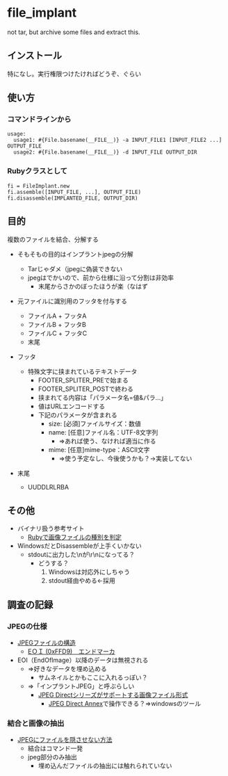 # file_implant
not tar, but archive some files and extract this.

## インストール

特になし。実行権限つけたければどうぞ、ぐらい

## 使い方

### コマンドラインから
```
usage:
  usage1: #{File.basename(__FILE__)} -a INPUT_FILE1 [INPUT_FILE2 ...] OUTPUT_FILE
  usage2: #{File.basename(__FILE__)} -d INPUT_FILE OUTPUT_DIR
```

### Rubyクラスとして
```rby
fi = FileImplant.new
fi.assemble([INPUT_FILE, ...], OUTPUT_FILE)
fi.disassemble(IMPLANTED_FILE, OUTPUT_DIR)
```

## 目的
複数のファイルを結合、分解する
* そもそもの目的はインプラントjpegの分解
  * Tarじゃダメ（jpegに偽装できない
  * jpegはでかいので、前から仕様に沿って分割は非効率
    * 末尾からさかのぼったほうが楽（なはず

* 元ファイルに識別用のフッタを付与する
  * ファイルA + フッタA
  * ファイルB + フッタB
  * ファイルC + フッタC
  * 末尾
* フッタ
  * 特殊文字に挟まれているテキストデータ
    * FOOTER_SPLITER_PREで始まる
    * FOOTER_SPLITER_POSTで終わる
    * 挟まれてる内容は「パラメータ名=値&パラ...」
    * 値はURLエンコードする
    * 下記のパラメータが含まれる
      * size: [必須]ファイルサイズ：数値
      * name: [任意]ファイル名：UTF-8文字列
        * ⇒あれば使う、なければ適当に作る
      * mime: [任意]mime-type：ASCII文字
        * ⇒使う予定なし、今後使うかも？→実装してない
* 末尾
  * UUDDLRLRBA

## その他

* バイナリ扱う参考サイト
  * [Rubyで画像ファイルの種別を判定](https://morizyun.github.io/ruby/tips-image-type-check-png-jpeg-gif.html)
* WindowsだとDisassembleが上手くいかない
  * stdoutに出力した\nが\r\nになってる？
    * どうする？
      1. Windowsは対応外にしちゃう
      2. stdout経由やめる←採用

## 調査の記録

### JPEGの仕様
* [JPEGファイルの構造](https://hp.vector.co.jp/authors/VA032610/JPEGFormat/StructureOfJPEG.htm)
  * [EＯＩ (0xFFD9)　エンドマーカ](https://hp.vector.co.jp/authors/VA032610/JPEGFormat/marker/EOI.htm)
* EOI（EndOfImage）以降のデータは無視される
  * ⇒好きなデータを埋め込める
    * サムネイルとかもここに入れるっぽい？
  * ⇒「インプラントJPEG」と呼ぶらしい
    * [JPEG Directシリーズがサポートする画像ファイル形式](http://hp.vector.co.jp/authors/VA007786/file.html)
       * [JPEG Direct Annex](http://hp.vector.co.jp/authors/VA007786/jda.html)で操作できる？⇒windowsのツール

### 結合と画像の抽出
* [JPEGにファイルを隠させない方法](http://blog.livedoor.jp/dankogai/archives/50661794.html)
  * 結合はコマンド一発
  * jpeg部分のみ抽出
    * 埋め込んだファイルの抽出には触れられていない
